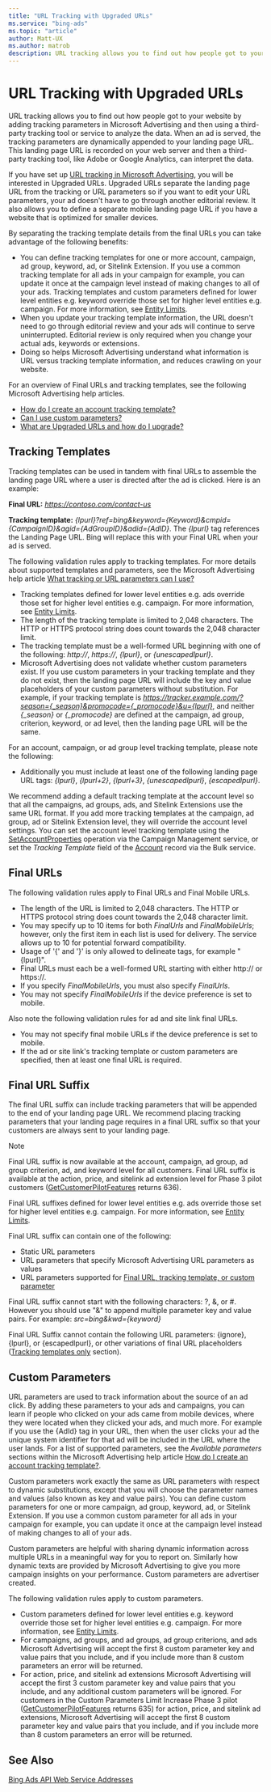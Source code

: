 ```yaml
---
title: "URL Tracking with Upgraded URLs"
ms.service: "bing-ads"
ms.topic: "article"
author: Matt-UX
ms.author: matrob
description: URL tracking allows you to find out how people got to your website by adding tracking parameters in Microsoft Advertising and then using a third-party tracking tool or service to analyze the data.
---
```

# URL Tracking with Upgraded URLs
URL tracking allows you to find out how people got to your website by adding tracking parameters in Microsoft Advertising and then using a third-party tracking tool or service to analyze the data. When an ad is served, the tracking parameters are dynamically appended to your landing page URL. This landing page URL is recorded on your web server and then a third-party tracking tool, like Adobe or Google Analytics, can interpret the data.

If you have set up [URL tracking in Microsoft Advertising](https://help.ads.microsoft.com/#apex/3/en/56798/2), you will be interested in Upgraded URLs. Upgraded URLs separate the landing page URL from the tracking or URL parameters so if you want to edit your URL parameters, your ad doesn't have to go through another editorial review. It also allows you to define a separate mobile landing page URL if you have a website that is optimized for smaller devices.

By separating the tracking template details from the final URLs you can take advantage of the following benefits:
- You can define tracking templates for one or more account, campaign, ad group, keyword, ad, or Sitelink Extension. If you use a common tracking template for all ads in your campaign for example, you can update it once at the campaign level instead of making changes to all of your ads. Tracking templates and custom parameters defined for lower level entities e.g. keyword override those set for higher level entities e.g. campaign. For more information, see [Entity Limits](entity-hierarchy-limits.md). 
- When you update your tracking template information, the URL doesn't need to go through editorial review and your ads will continue to serve uninterrupted. Editorial review is only required when you change your actual ads, keywords or extensions. 
- Doing so helps Microsoft Advertising understand what information is URL versus tracking template information, and reduces crawling on your website. 

For an overview of Final URLs and tracking templates, see the following Microsoft Advertising help articles.
- [How do I create an account tracking template?](https://help.ads.microsoft.com/#apex/3/en/56772/-1)  
- [Can I use custom parameters?](https://help.ads.microsoft.com/#apex/3/en/56774/-1)  
- [What are Upgraded URLs and how do I upgrade?](https://help.ads.microsoft.com/#apex/3/en/56751/-1)  

## <a name="trackingtemplatevalidation"></a>Tracking Templates
Tracking templates can be used in tandem with final URLs to assemble the landing page URL where a user is directed after the ad is clicked. Here is an example:

**Final URL:** *https://contoso.com/contact-us*

**Tracking template:** *{lpurl}?ref=bing&keyword={Keyword}&cmpid={CampaignID}&agid={AdGroupID}&adid={AdID}*. The *{lpurl}* tag references the Landing Page URL. Bing will replace this with your Final URL when your ad is served.

The following validation rules apply to tracking templates. For more details about supported templates and parameters, see the Microsoft Advertising help article [What tracking or URL parameters can I use?](https://help.ads.microsoft.com/#apex/3/en/56799/2) 
- Tracking templates defined for lower level entities e.g. ads override those set for higher level entities e.g. campaign. For more information, see [Entity Limits](entity-hierarchy-limits.md). 
- The length of the tracking template is limited to 2,048 characters. The HTTP or HTTPS protocol string does count towards the 2,048 character limit. 
- The tracking template must be a well-formed URL beginning with one of the following: *http://*, *https://*, *{lpurl}*, or *{unescapedlpurl}*.  
- Microsoft Advertising does not validate whether custom parameters exist. If you use custom parameters in your tracking template and they do not exist, then the landing page URL will include the key and value placeholders of your custom parameters without substitution. For example, if your tracking template is *https://tracker.example.com/?season={_season}&promocode={_promocode}&u={lpurl}*, and neither *{_season}* or *{_promocode}* are defined at the campaign, ad group, criterion, keyword, or ad level, then the landing page URL will be the same.

For an account, campaign, or ad group level tracking template, please note the following:

- Additionally you must include at least one of the following landing page URL tags: *{lpurl}*, *{lpurl+2}*, *{lpurl+3}*, *{unescapedlpurl}*, *{escapedlpurl}*.

We recommend adding a default tracking template at the account level so that all the campaigns, ad groups, ads, and Sitelink Extensions use the same URL format. If you add more tracking templates at the campaign, ad group, ad or Sitelink Extension level, they will override the account level settings. You can set the account level tracking template using the [SetAccountProperties](../campaign-management-service/setaccountproperties.md) operation via the Campaign Management service, or set the *Tracking Template* field of the [Account](../bulk-service/account.md) record via the Bulk service.

## <a name="finalurlvalidation"></a>Final URLs
The following validation rules apply to Final URLs and Final Mobile URLs.  

- The length of the URL is limited to 2,048 characters. The HTTP or HTTPS protocol string does count towards the 2,048 character limit.  
- You may specify up to 10 items for both *FinalUrls* and *FinalMobileUrls*; however, only the first item in each list is used for delivery. The service allows up to 10 for potential forward compatibility.  
- Usage of '{' and '}' is only allowed to delineate tags, for example "{lpurl}".  
- Final URLs must each be a well-formed URL starting with either http:// or https://.  
- If you specify *FinalMobileUrls*, you must also specify *FinalUrls*.  
- You may not specify *FinalMobileUrls* if the device preference is set to mobile.  

Also note the following validation rules for ad and site link final URLs.

- You may not specify final mobile URLs if the device preference is set to mobile.  
- If the ad or site link's tracking template or custom parameters are specified, then at least one final URL is required.  

## <a name="finalurlsuffixvalidation"></a>Final URL Suffix
The final URL suffix can include tracking parameters that will be appended to the end of your landing page URL. We recommend placing tracking parameters that your landing page requires in a final URL suffix so that your customers are always sent to your landing page.

> [!NOTE]
> Final URL suffix is now available at the account, campaign, ad group, ad group criterion, ad, and keyword level for all customers. Final URL suffix is available at the action, price, and sitelink ad extension level for Phase 3 pilot customers ([GetCustomerPilotFeatures](../customer-management-service/getcustomerpilotfeatures.md) returns 636).   

Final URL suffixes defined for lower level entities e.g. ads override those set for higher level entities e.g. campaign. For more information, see [Entity Limits](entity-hierarchy-limits.md). 

Final URL suffix can contain one of the following:
- Static URL parameters  
- URL parameters that specify Microsoft Advertising URL parameters as values  
- URL parameters supported for [Final URL, tracking template, or custom parameter](https://help.ads.microsoft.com/#apex/3/en/56799/0)  

Final URL suffix cannot start with the following characters: ?, &, or #. However you should use "&" to append multiple parameter key and value pairs. For example: *src=bing&kwd={keyword}*

Final URL Suffix cannot contain the following URL parameters: {ignore}, {lpurl}, or {escapedlpurl}, or other variations of final URL placeholders ([Tracking templates only](https://help.ads.microsoft.com/#apex/3/en/56799/0) section).

## <a name="customparametersvalidation"></a>Custom Parameters
URL parameters are used to track information about the source of an ad click. By adding these parameters to your ads and campaigns, you can learn if people who clicked on your ads came from mobile devices, where they were located when they clicked your ads, and much more. For example if you use the {AdId} tag in your URL, then when the user clicks your ad the unique system identifier for that ad will be included in the URL where the user lands. For a list of supported parameters, see the *Available parameters* sections within the Microsoft Advertising help article [How do I create an account tracking template?](https://help.ads.microsoft.com/#apex/3/en/56772/-1).

Custom parameters work exactly the same as URL parameters with respect to dynamic substitutions, except that you will choose the parameter names and values (also known as key and value pairs). You can define custom parameters for one or more campaign, ad group, keyword, ad, or Sitelink Extension. If you use a common custom parameter for all ads in your campaign for example, you can update it once at the campaign level instead of making changes to all of your ads.

Custom parameters are helpful with sharing dynamic information across multiple URLs in a meaningful way for you to report on. Similarly how dynamic texts are provided by Microsoft Advertising to give you more campaign insights on your performance. Custom parameters are advertiser created. 

The following validation rules apply to custom parameters.
- Custom parameters defined for lower level entities e.g. keyword override those set for higher level entities e.g. campaign. For more information, see [Entity Limits](entity-hierarchy-limits.md). 
- For campaigns, ad groups, and ad groups, ad group criterions, and ads Microsoft Advertising will accept the first 8 custom parameter key and value pairs that you include, and if you include more than 8 custom parameters an error will be returned.  
- For action, price, and sitelink ad extensions Microsoft Advertising will accept the first 3 custom parameter key and value pairs that you include, and any additional custom parameters will be ignored. For customers in the Custom Parameters Limit Increase Phase 3 pilot ([GetCustomerPilotFeatures](../customer-management-service/getcustomerpilotfeatures.md) returns 635) for action, price, and sitelink ad extensions, Microsoft Advertising will accept the first 8 custom parameter key and value pairs that you include, and if you include more than 8 custom parameters an error will be returned.   

## See Also
[Bing Ads API Web Service Addresses](web-service-addresses.md)

